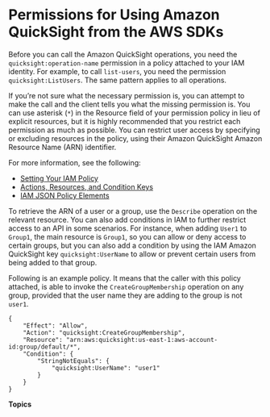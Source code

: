 # Permissions for Using Amazon QuickSight from the AWS SDKs<a name="permissions-for-using-sdks"></a>

Before you can call the Amazon QuickSight operations, you need the `quicksight:operation-name` permission in a policy attached to your IAM identity\. For example, to call `list-users`, you need the permission `quicksight:ListUsers`\. The same pattern applies to all operations\. 

If you’re not sure what the necessary permission is, you can attempt to make the call and the client tells you what the missing permission is\. You can use asterisk \(`*`\) in the Resource field of your permission policy in lieu of explicit resources, but it is highly recommended that you restrict each permission as much as possible\. You can restrict user access by specifying or excluding resources in the policy, using their Amazon QuickSight Amazon Resource Name \(ARN\) identifier\. 

For more information, see the following:
+ [Setting Your IAM Policy](set-iam-policy.md)
+ [Actions, Resources, and Condition Keys](https://docs.aws.amazon.com/IAM/latest/UserGuide/list_amazoninspector.html)
+ [IAM JSON Policy Elements](https://docs.aws.amazon.com/IAM/latest/UserGuide/reference_policies_elements.html)

To retrieve the ARN of a user or a group, use the `Describe` operation on the relevant resource\. You can also add conditions in IAM to further restrict access to an API in some scenarios\. For instance, when adding `User1` to `Group1`, the main resource is `Group1`, so you can allow or deny access to certain groups, but you can also add a condition by using the IAM Amazon QuickSight key `quicksight:UserName` to allow or prevent certain users from being added to that group\. 

Following is an example policy\. It means that the caller with this policy attached, is able to invoke the `CreateGroupMembership` operation on any group, provided that the user name they are adding to the group is not `user1`\. 

```
{
    "Effect": "Allow",
    "Action": "quicksight:CreateGroupMembership",
    "Resource": "arn:aws:quicksight:us-east-1:aws-account-id:group/default/*",
    "Condition": {
        "StringNotEquals": {
            "quicksight:UserName": "user1"
        }
    }
}
```

**Topics**